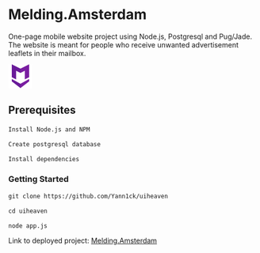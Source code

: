 # Melding.Amsterdam

One-page mobile website project using Node.js, Postgresql and Pug/Jade. The website is meant for people who receive unwanted advertisement leaflets in their mailbox.

![alt text](https://github.com/adam-p/markdown-here/raw/master/src/common/images/icon48.png "Logo Title Text 1")



## Prerequisites

```
Install Node.js and NPM
```

```
Create postgresql database
```

```
Install dependencies
```

### Getting Started
```
git clone https://github.com/Yann1ck/uiheaven
```

```
cd uiheaven
```

```
node app.js
```

Link to deployed project: <a href="https://melding-amsterdam.yannickvisbeek.com">Melding.Amsterdam</a>

